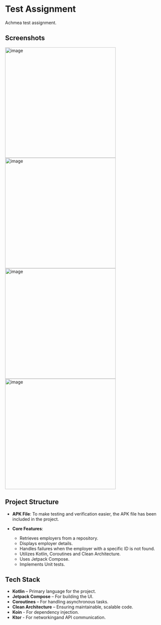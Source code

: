 # Test Assignment

Achmea test assignment.

## Screenshots

<img src="https://github.com/user-attachments/assets/7e1bf0e0-fbea-47f2-ad65-029957e53a37" alt="image" width="360">
<img src="https://github.com/user-attachments/assets/438bb1ca-666a-48f6-b879-72c72b6bf2be" alt="image" width="360">
<img src="https://github.com/user-attachments/assets/3cae7629-4704-407e-844e-d0cbdadd2b95" alt="image" width="360">
<img src="https://github.com/user-attachments/assets/401df6a6-7b9b-4a82-96b0-d4266c27a6c0" alt="image" width="360">

## Project Structure

- **APK File**: To make testing and verification easier, the APK file has been included in the project.

- **Core Features**:
    - Retrieves employers from a repository.
    - Displays employer details.
    - Handles failures when the employer with a specific ID is not found.
    - Utilizes Kotlin, Coroutines and Clean Architecture.
    - Uses Jetpack Compose.
    - Implements Unit tests.

## Tech Stack

- **Kotlin** – Primary language for the project.
- **Jetpack Compose** – For building the UI.
- **Coroutines** – For handling asynchronous tasks.
- **Clean Architecture** – Ensuring maintainable, scalable code.
- **Koin** - For dependency injection.
- **Ktor** - For networkingand API communication.
